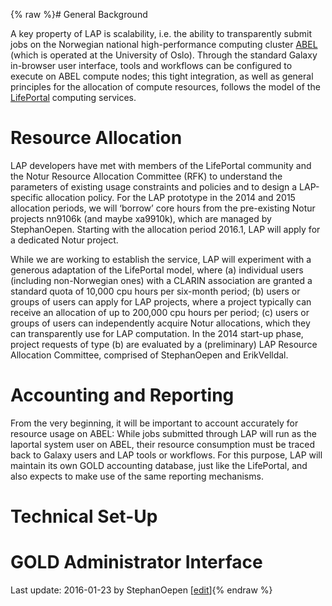 {% raw %}# General Background

A key property of LAP is scalability, i.e. the ability to transparently
submit jobs on the Norwegian national high-performance computing cluster
[ABEL](http://www.uio.no/english/services/it/research/hpc/abel/) (which
is operated at the University of Oslo). Through the standard Galaxy
in-browser user interface, tools and workflows can be configured to
execute on ABEL compute nodes; this tight integration, as well as
general principles for the allocation of compute resources, follows the
model of the [LifePortal](https://lifeportal.uio.no/) computing
services.

# Resource Allocation

LAP developers have met with members of the LifePortal community and the
Notur Resource Allocation Committee (RFK) to understand the parameters
of existing usage constraints and policies and to design a LAP-specific
allocation policy. For the LAP prototype in the 2014 and 2015 allocation
periods, we will ‘borrow’ core hours from the pre-existing Notur
projects nn9106k (and maybe xa9910k), which are managed by
StephanOepen. Starting with the allocation period
2016.1, LAP will apply for a dedicated Notur project.

While we are working to establish the service, LAP will experiment with
a generous adaptation of the LifePortal model, where (a) individual
users (including non-Norwegian ones) with a CLARIN association are
granted a standard quota of 10,000 cpu hours per six-month period; (b)
users or groups of users can apply for LAP projects, where a project
typically can receive an allocation of up to 200,000 cpu hours per
period; (c) users or groups of users can independently acquire Notur
allocations, which they can transparently use for LAP computation. In
the 2014 start-up phase, project requests of type (b) are evaluated by a
(preliminary) LAP Resource Allocation Committee, comprised of
StephanOepen and ErikVelldal.

# Accounting and Reporting

From the very beginning, it will be important to account accurately for
resource usage on ABEL: While jobs submitted through LAP will run as the
laportal system user on ABEL, their resource consumption must be traced
back to Galaxy users and LAP tools or workflows. For this purpose, LAP
will maintain its own GOLD accounting database, just like the
LifePortal, and also expects to make use of the same reporting
mechanisms.

# Technical Set-Up

# GOLD Administrator Interface

Last update: 2016-01-23 by StephanOepen [[edit](https://github.com/delph-in/docs/wiki/LapDevelopment_Accounting/_edit)]{% endraw %}